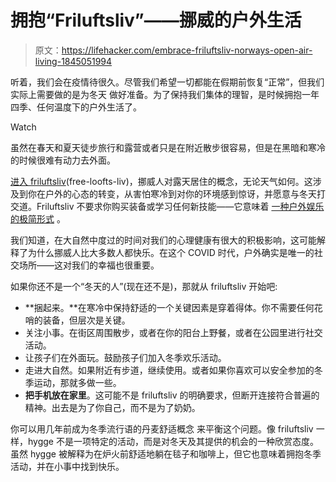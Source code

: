# 拥抱“Friluftsliv”——挪威的户外生活

> 原文：<https://lifehacker.com/embrace-friluftsliv-norways-open-air-living-1845051994>

听着，我们会在疫情待很久。尽管我们希望一切都能在假期前恢复“正常”，但我们实际上需要做的是为冬天 做好准备。为了保持我们集体的理智，是时候拥抱一年四季、任何温度下的户外生活了。

Watch

虽然在春天和夏天徒步旅行和露营或者只是在附近散步很容易，但是在黑暗和寒冷的时候很难有动力去外面。

[进入 friluftsliv](https://www.nationalgeographic.com/travel/2020/09/how-norways-friluftsliv-could-help-us-through-a-coronavirus-winter)(free-loofts-liv)，挪威人对露天居住的概念，无论天气如何。这涉及到你在户外的心态的转变，从害怕寒冷到对你的环境感到惊讶，并愿意与冬天打交道。Friluftsliv 不要求你购买装备或学习任何新技能——它意味着 [一种户外娱乐的极简形式](https://www.treehugger.com/how-friluftsliv-can-help-you-reconnect-with-nature-4868402) 。

我们知道，在大自然中度过的时间对我们的心理健康有很大的积极影响，这可能解释了为什么挪威人比大多数人都快乐。在这个 COVID 时代，户外确实是唯一的社交场所——这对我们的幸福也很重要。

如果你还不是一个“冬天的人”(现在还不是)，那就从 friluftsliv 开始吧:

*   **捆起来。**在寒冷中保持舒适的一个关键因素是穿着得体。你不需要任何花哨的装备，但层次是关键。
*   关注小事。在街区周围散步，或者在你的阳台上野餐，或者在公园里进行社交活动。
*   让孩子们在外面玩。鼓励孩子们加入冬季欢乐活动。
*   走进大自然。如果附近有步道，继续使用。或者如果你喜欢可以安全参加的冬季运动，那就多做一些。
*   **把手机放在家里**。这可能不是 friluftsliv 的明确要求，但断开连接符合普遍的精神。出去是为了你自己，而不是为了奶奶。

你可以用几年前成为冬季流行语的丹麦舒适概念 来平衡这个问题。像 friluftsliv 一样，hygge 不是一项特定的活动，而是对冬天及其提供的机会的一种欣赏态度。虽然 hygge 被解释为在炉火前舒适地躺在毯子和咖啡上，但它也意味着拥抱冬季活动，并在小事中找到快乐。